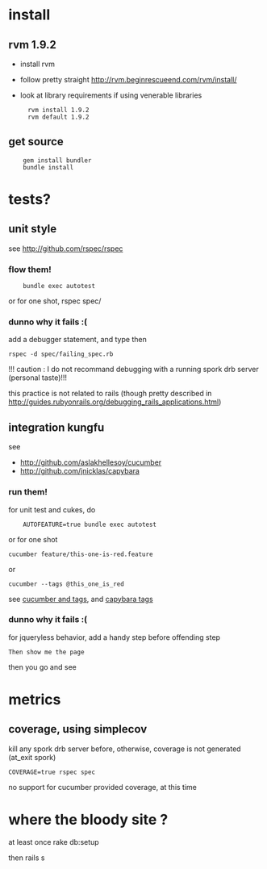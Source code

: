 # install

## rvm 1.9.2

* install rvm
* follow pretty straight http://rvm.beginrescueend.com/rvm/install/
* look at library requirements if using venerable libraries

		rvm install 1.9.2
		rvm default 1.9.2

## get source
		gem install bundler
		bundle install

# tests?
## unit style 
see http://github.com/rspec/rspec

### flow them!
		bundle exec autotest
or for one shot,
		rspec spec/
		
### dunno why it fails :(
add a debugger statement, and type then

    rspec -d spec/failing_spec.rb

!!! caution : I do not recommand debugging with a running spork drb server (personal taste)!!!

this practice is not related to rails (though pretty described in http://guides.rubyonrails.org/debugging_rails_applications.html)

## integration kungfu

see

* http://github.com/aslakhellesoy/cucumber
* http://github.com/jnicklas/capybara

### run them!
for unit test and cukes, do

		AUTOFEATURE=true bundle exec autotest

or for one shot

    cucumber feature/this-one-is-red.feature
or

    cucumber --tags @this_one_is_red

see [cucumber and tags](http://github.com/aslakhellesoy/cucumber/wiki/tags), and [capybara tags](http://github.com/jnicklas/capybara)

		
### dunno why it fails :(
for jqueryless behavior, add a handy step before offending step

    Then show me the page

then you go and see

# metrics
## coverage, using simplecov
kill any spork drb server before, otherwise, coverage is not generated (at_exit spork)

    COVERAGE=true rspec spec

no support for cucumber provided coverage, at this time

# where the bloody site ?
at least once
    rake db:setup
    
then
    rails s
